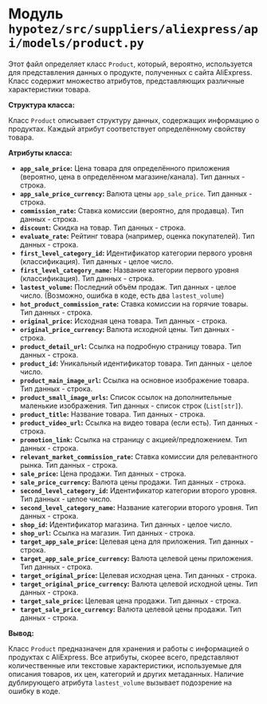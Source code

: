 # Модуль `hypotez/src/suppliers/aliexpress/api/models/product.py`

Этот файл определяет класс `Product`, который, вероятно, используется для представления данных о продукте, полученных с сайта AliExpress.  Класс содержит множество атрибутов, представляющих различные характеристики товара.

**Структура класса:**

Класс `Product` описывает структуру данных, содержащих информацию о продуктах. Каждый атрибут соответствует определённому свойству товара.

**Атрибуты класса:**

* **`app_sale_price`:** Цена товара для определённого приложения (вероятно, цена в определённом магазине/канала). Тип данных - строка.
* **`app_sale_price_currency`:** Валюта цены `app_sale_price`. Тип данных - строка.
* **`commission_rate`:** Ставка комиссии (вероятно, для продавца). Тип данных - строка.
* **`discount`:** Скидка на товар. Тип данных - строка.
* **`evaluate_rate`:** Рейтинг товара (например, оценка покупателей). Тип данных - строка.
* **`first_level_category_id`:** Идентификатор категории первого уровня (классификация). Тип данных - целое число.
* **`first_level_category_name`:** Название категории первого уровня (классификация). Тип данных - строка.
* **`lastest_volume`:** Последний объём продаж. Тип данных - целое число. (Возможно, ошибка в коде, есть два `lastest_volume`)
* **`hot_product_commission_rate`:** Ставка комиссии на горячие товары. Тип данных - строка.
* **`original_price`:** Исходная цена товара. Тип данных - строка.
* **`original_price_currency`:** Валюта исходной цены. Тип данных - строка.
* **`product_detail_url`:** Ссылка на подробную страницу товара. Тип данных - строка.
* **`product_id`:** Уникальный идентификатор товара. Тип данных - целое число.
* **`product_main_image_url`:** Ссылка на основное изображение товара. Тип данных - строка.
* **`product_small_image_urls`:** Список ссылок на дополнительные маленькие изображения. Тип данных - список строк (`List[str]`).
* **`product_title`:** Название товара. Тип данных - строка.
* **`product_video_url`:** Ссылка на видео товара (если есть). Тип данных - строка.
* **`promotion_link`:** Ссылка на страницу с акцией/предложением. Тип данных - строка.
* **`relevant_market_commission_rate`:** Ставка комиссии для релевантного рынка. Тип данных - строка.
* **`sale_price`:** Цена продажи. Тип данных - строка.
* **`sale_price_currency`:** Валюта цены продажи. Тип данных - строка.
* **`second_level_category_id`:** Идентификатор категории второго уровня. Тип данных - целое число.
* **`second_level_category_name`:** Название категории второго уровня. Тип данных - строка.
* **`shop_id`:** Идентификатор магазина. Тип данных - целое число.
* **`shop_url`:** Ссылка на магазин. Тип данных - строка.
* **`target_app_sale_price`:** Целевая цена для приложения. Тип данных - строка.
* **`target_app_sale_price_currency`:** Валюта целевой цены приложения. Тип данных - строка.
* **`target_original_price`:** Целевая исходная цена. Тип данных - строка.
* **`target_original_price_currency`:** Валюта целевой исходной цены. Тип данных - строка.
* **`target_sale_price`:** Целевая цена продажи. Тип данных - строка.
* **`target_sale_price_currency`:** Валюта целевой цены продажи. Тип данных - строка.


**Вывод:**

Класс `Product` предназначен для хранения и работы с информацией о продуктах с AliExpress. Все атрибуты, скорее всего, представляют количественные или текстовые характеристики, используемые для описания товаров, их цен, категорий и других метаданных.  Наличие дублирующего атрибута `lastest_volume` вызывает подозрение на ошибку в коде.